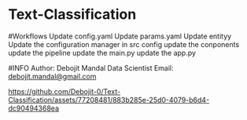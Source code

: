 # Text-Classification

#Workflows
Update config.yaml
Update params.yaml
Update entityy
Update the configuration manager in src config
update the conponents
update the pipeline
update the main.py
update the app.py

#INFO
Author: Debojit Mandal
Data Scientist
Email: debojit.mandal@gmail.com

https://github.com/Debojit-0/Text-Classification/assets/77208481/883b285e-25d0-4079-b6d4-dc90494368ea

